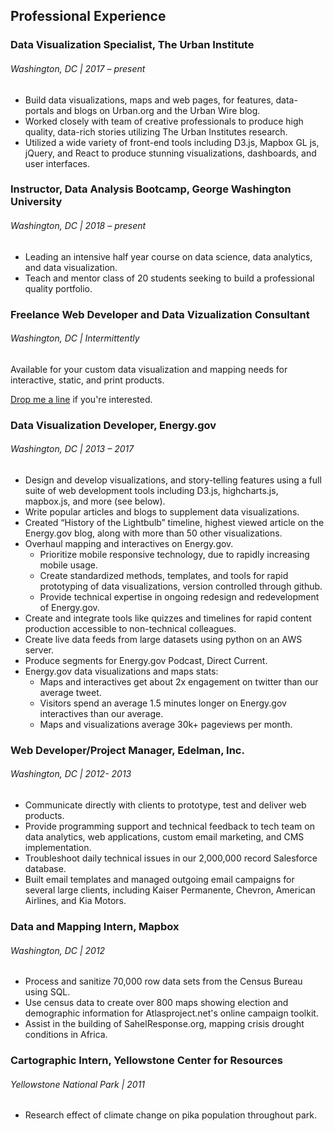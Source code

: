 ## Professional Experience

### Data Visualization Specialist, The Urban Institute

###### Washington, DC | 2017 – present

* Build data visualizations, maps and web pages, for features, data-portals and blogs on Urban.org and the Urban Wire blog. 
* Worked closely with team of creative professionals to produce high quality, data-rich stories utilizing The Urban Institutes research. 
* Utilized a wide variety of front-end tools including D3.js, Mapbox GL js, jQuery, and React to produce stunning visualizations, dashboards, and user interfaces. 

### Instructor, Data Analysis Bootcamp, George Washington University

###### Washington, DC | 2018 – present

* Leading an intensive half year course on data science, data analytics, and data visualization. 
* Teach and mentor class of 20 students seeking to build a professional quality portfolio.

### Freelance Web Developer and Data Vizualization Consultant

###### Washington, DC | Intermittently 

Available for your custom data visualization and mapping needs for interactive, static, and print products. 

<a href="mailto:daniel.j.wood11@gmail.com">Drop me a line</a> if you're interested. 

### Data Visualization Developer, Energy.gov

###### Washington, DC | 2013 – 2017

* Design and develop visualizations, and story-telling features using a full suite of web development tools including D3.js, highcharts.js, mapbox.js, and more (see below). 
* Write popular articles and blogs to supplement data visualizations.
* Created “History of the Lightbulb” timeline, highest viewed article on the Energy.gov blog, along with more than 50 other visualizations.
* Overhaul mapping and interactives on Energy.gov. 
  * Prioritize mobile responsive technology, due to rapidly increasing mobile usage. 
  * Create standardized methods, templates, and tools for rapid prototyping of data visualizations, version controlled through github.
  * Provide technical expertise in ongoing redesign and redevelopment of Energy.gov.
* Create and integrate tools like quizzes and timelines for rapid content production accessible to non-technical colleagues. 
* Create live data feeds from large datasets using python on an AWS server.
* Produce segments for Energy.gov Podcast, Direct Current.
* Energy.gov data visualizations and maps stats:
  * Maps and interactives get about 2x engagement on twitter than our average tweet.
  * Visitors spend an average 1.5 minutes longer on Energy.gov interactives than our average.
  * Maps and visualizations average 30k+ pageviews per month.

### Web Developer/Project Manager, Edelman, Inc.

###### Washington, DC | 2012- 2013

* Communicate directly with clients to prototype, test and deliver web products.
* Provide programming support and technical feedback to tech team on data analytics, web applications, custom email marketing, and CMS implementation. 
* Troubleshoot daily technical issues in our 2,000,000 record Salesforce database. 
* Built email templates and managed outgoing email campaigns for several large clients, including Kaiser Permanente, Chevron, American Airlines, and Kia Motors.

### Data and Mapping Intern, Mapbox

###### Washington, DC | 2012

* Process and sanitize 70,000 row data sets from the Census Bureau using SQL.	
* Use census data to create over 800 maps showing election and demographic information for Atlasproject.net's online campaign toolkit.	
* Assist in the building of SahelResponse.org, mapping crisis drought conditions in Africa.

### Cartographic Intern, Yellowstone Center for Resources 

###### Yellowstone National Park | 2011

* Research effect of climate change on pika population throughout park. 
